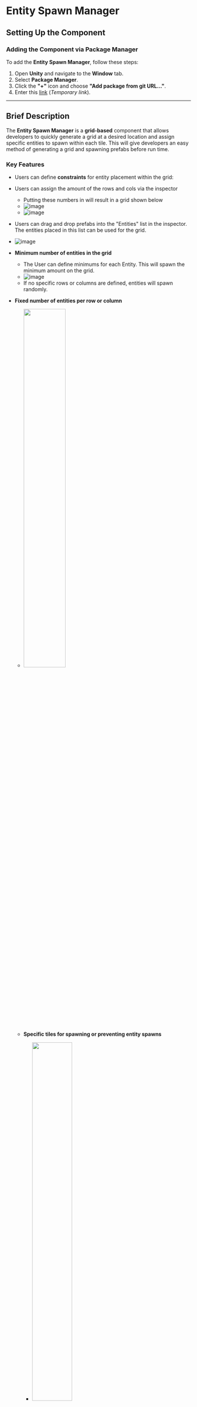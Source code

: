 # **Entity Spawn Manager**  

## **Setting Up the Component**  
### Adding the Component via Package Manager
To add the **Entity Spawn Manager**, follow these steps:  
1. Open **Unity** and navigate to the **Window** tab.  
2. Select **Package Manager**.  
3. Click the **"+"** icon and choose **"Add package from git URL..."**.  
4. Enter this [link](https://www.youtube.com/watch?v=HeyC9o3Q9wA) (*Temporary link*).  

---  

## **Brief Description**  
The **Entity Spawn Manager** is a **grid-based** component that allows developers to quickly generate a grid at a desired location and assign specific entities to spawn within each tile. This will give developers an easy method of generating a grid and spawning prefabs before run time.

### **Key Features**  
- Users can define **constraints** for entity placement within the grid:
 
- Users can assign the amount of the rows and cols via the inspector
    - Putting these numbers in will result in a grid shown below
    - ![image](https://github.com/user-attachments/assets/e55300fa-85eb-4a62-a46b-ae32013a1627)
    - ![image](https://github.com/user-attachments/assets/12c6287b-2a2b-42c3-994d-d6ab9804e201)

- Users can drag and drop prefabs into the "Entities" list in the inspector. The entities placed in this list can be used for the grid.
- ![image](https://github.com/user-attachments/assets/defbc259-ecb3-4c58-b73d-73bacb2cd759)


- **Minimum number of entities in the grid**
  - The User can define minimums for each Entity. This will spawn the minimum amount on the grid.
  - ![image](https://github.com/user-attachments/assets/bf5f56fb-e974-4333-a863-de8bbdedf895)
  - If no specific rows or columns are defined, entities will spawn randomly.

- **Fixed number of entities per row or column**
  - <img src="https://github.com/user-attachments/assets/b1736d49-9a46-413a-866c-675582c268c4" width="50%">  
  
  - **Specific tiles for spawning or preventing entity spawns**  
    - <img src="https://github.com/user-attachments/assets/f857a04f-705f-4f03-ad6b-3939d2083ed1" width="50%">  

- The **grid size** is fully adjustable to fit user requirements.  

---  

## **Setting Up the Component**  


